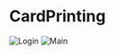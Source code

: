 # CardPrinting

![Login](https://user-images.githubusercontent.com/104382853/176760852-f492bcf2-05d7-4082-9873-afbe7d129038.png)
![Main](https://user-images.githubusercontent.com/104382853/176760861-30f4abbb-dbf0-4042-9618-06c914f7bf02.png)
